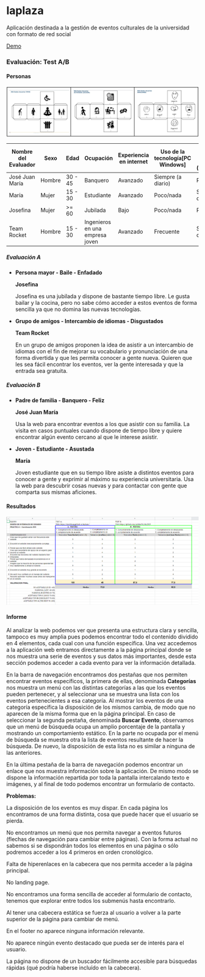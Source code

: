 # laplaza

Aplicación destinada a la gestión de eventos culturales de la universidad con formato de red social

[Demo](https://davidbaug.github.io/laplaza/)

### Evaluación: Test A/B

#### Personas

![](./evaluacion/usuarios.PNG)

|Nombre del Evaluador|Sexo|Edad|Ocupación|Experiencia en internet|Uso de la tecnología[PC Windows]|Uso de tecnología [PC (MAC/Linux)]|Uso de tecnología [Movil (Android)]|Uso de tecnología [Movil (IOS/Nokia/WIndows)]|Uso de tecnología [Tablet]|Conocimiento / uso de agendas de ocio|
| ---- | ---- | ---- | ---- | ---- | ---- | ---- | ---- | ---- | ---- | :--- |
|José Juan María|Hombre| 30 - 45 |Banquero|Avanzado|Siempre (a diario)|Poco/nada|Frecuente|Poco/nada|Poco/nada|1|
|María|	Mujer|	15 - 30 |	Estudiante|	Avanzado|	Poco/nada|	Siempre (a diario)	|Poco/nada|	Siempre (a diario)|	Siempre (a diario)|	4|
|Josefina|	Mujer|	>= 60|	Jubilada|	Bajo|	Poco/nada|	Poco/nada|	Poco/nada|	Poco/nada|	Poco/nada|	1|
|Team Rocket|	Hombre|	15 - 30 |	Ingenieros en una empresa joven|	Avanzado|	Frecuente|	Siempre (a diario)|	Siempre (a diario)|	Siempre (a diario)|	A veces|	4|






##### **Evaluación A**

- **Persona mayor - Baile - Enfadado**

  **Josefina**

  Josefina es una jubilada y dispone de bastante tiempo libre. Le gusta bailar y la cocina, pero no sabe cómo acceder a estos eventos de forma sencilla ya que no domina las nuevas tecnologías.

- **Grupo de amigos - Intercambio de idiomas - Disgustados**

  **Team Rocket**

  En un grupo de amigos proponen la idea de asistir a un intercambio de idiomas con el fin de mejorar su vocabulario y pronunciación de una forma divertida y que les permita conocer a gente nueva. Quieren que les sea fácil encontrar los eventos, ver la gente interesada y que la entrada sea gratuita.

##### **Evaluación B**



- **Padre de familia - Banquero - Feliz** 

  **José Juan María**

  Usa la web para encontrar eventos a los que asistir con su familia. La visita en casos puntuales cuando dispone de tiempo libre y quiere encontrar algún evento cercano al que le interese asistir.

- **Joven - Estudiante - Asustada**

  **María**

  Joven estudiante que en su tiempo libre asiste a distintos eventos para conocer a gente y exprimir al máximo su experiencia universitaria. Usa la web para descubrir cosas nuevas y para contactar con gente que comparta sus mismas aficiones.



#### Resultados



![](./evaluacion/cuestionario.PNG)

#### **Informe**

Al analizar la web podemos ver que presenta una estructura clara y sencilla, tampoco es muy amplia pues podemos encontrar todo el contenido dividido en 4 elementos, cada cual con una función específica. Una vez accedemos a la aplicación web entramos directamente a la página principal donde se nos muestra una serie de eventos y sus datos más importantes, desde esta sección podemos acceder a cada evento para ver la información detallada.

En la barra de navegación encontramos dos pestañas que nos permiten encontrar eventos específicos, la primera de ellas, denominada **Categorías** nos muestra un menú con las distintas categorías a las que los eventos pueden pertenecer, y al seleccionar una se muestra una lista con los eventos pertenecientes a esa categoría. Al mostrar los eventos de una categoría específica la disposición de los mismos cambia, de modo que no aparecen de la misma forma que en la página principal. En caso de seleccionar la segunda pestaña, denominada **Buscar Evento**, observamos que un menú de búsqueda ocupa un amplio porcentaje de la pantalla y mostrando un comportamiento estático. En la parte no ocupada por el menú de búsqueda se muestra otra la lista de eventos resultante de hacer la búsqueda. De nuevo, la disposición de esta lista no es similar a ninguna de las anteriores.

En la última pestaña de la barra de navegación podemos encontrar un enlace que nos muestra información sobre la aplicación. De mismo modo se dispone la información repartida por toda la pantalla intercalando texto e imágenes, y al final de todo podemos encontrar un formulario de contacto.

**Problemas:**

La disposición de los eventos es muy dispar. En cada página los encontramos de una forma distinta, cosa que puede hacer que el usuario se pierda.

No encontramos un menú que nos permita navegar a eventos futuros (flechas de navegación para cambiar entre páginas). Con la forma actual no sabemos si se dispondrán todos los elementos en una página o sólo podremos acceder a los 4 primeros en orden cronológico.

Falta de hiperenlaces en la cabecera que nos permita acceder a la página principal.

No landing page.

No encontramos una forma sencilla de acceder al formulario de contacto, tenemos que explorar entre todos los submenús hasta encontrarlo.

Al tener una cabecera estática se fuerza al usuario a volver a la parte superior de la página para cambiar de menú.

En el footer no aparece ninguna información relevante.

No aparece ningún evento destacado que pueda ser de interés para el usuario.

La página no dispone de un buscador fácilmente accesible para búsquedas rápidas (qué podría haberse incluído en la cabecera).